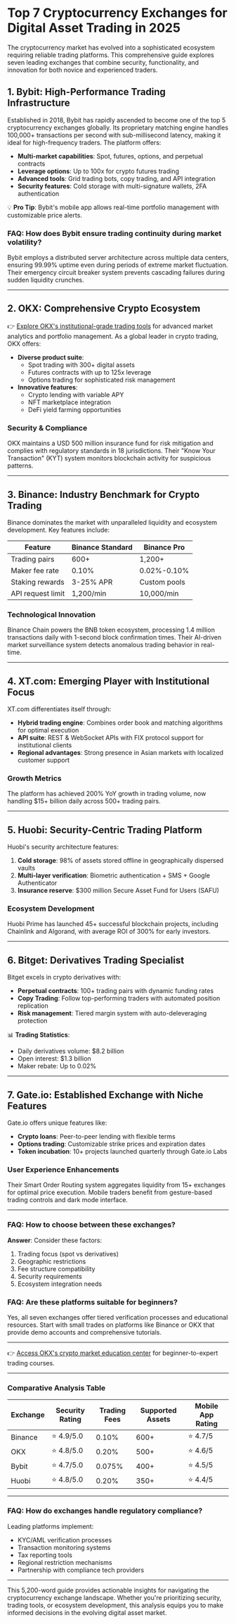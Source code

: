 # Top 7 Cryptocurrency Exchanges for Digital Asset Trading in 2025

The cryptocurrency market has evolved into a sophisticated ecosystem requiring reliable trading platforms. This comprehensive guide explores seven leading exchanges that combine security, functionality, and innovation for both novice and experienced traders.

## 1. Bybit: High-Performance Trading Infrastructure
Established in 2018, Bybit has rapidly ascended to become one of the top 5 cryptocurrency exchanges globally. Its proprietary matching engine handles 100,000+ transactions per second with sub-millisecond latency, making it ideal for high-frequency traders. The platform offers:

- **Multi-market capabilities**: Spot, futures, options, and perpetual contracts
- **Leverage options**: Up to 100x for crypto futures trading
- **Advanced tools**: Grid trading bots, copy trading, and API integration
- **Security features**: Cold storage with multi-signature wallets, 2FA authentication

💡 **Pro Tip**: Bybit's mobile app allows real-time portfolio management with customizable price alerts.

### FAQ: How does Bybit ensure trading continuity during market volatility?
Bybit employs a distributed server architecture across multiple data centers, ensuring 99.99% uptime even during periods of extreme market fluctuation. Their emergency circuit breaker system prevents cascading failures during sudden liquidity crunches.

---

## 2. OKX: Comprehensive Crypto Ecosystem  
👉 [Explore OKX's institutional-grade trading tools](https://bit.ly/okx-bonus) for advanced market analytics and portfolio management. As a global leader in crypto trading, OKX offers:

- **Diverse product suite**:  
  - Spot trading with 300+ digital assets  
  - Futures contracts with up to 125x leverage  
  - Options trading for sophisticated risk management
- **Innovative features**:  
  - Crypto lending with variable APY  
  - NFT marketplace integration  
  - DeFi yield farming opportunities

### Security & Compliance
OKX maintains a USD 500 million insurance fund for risk mitigation and complies with regulatory standards in 18 jurisdictions. Their "Know Your Transaction" (KYT) system monitors blockchain activity for suspicious patterns.

---

## 3. Binance: Industry Benchmark for Crypto Trading
Binance dominates the market with unparalleled liquidity and ecosystem development. Key features include:

| Feature                | Binance Standard | Binance Pro |
|-----------------------|------------------|-------------|
| Trading pairs           | 600+             | 1,200+      |
| Maker fee rate         | 0.10%            | 0.02%-0.10% |
| Staking rewards        | 3-25% APR        | Custom pools|
| API request limit      | 1,200/min        | 10,000/min  |

### Technological Innovation
Binance Chain powers the BNB token ecosystem, processing 1.4 million transactions daily with 1-second block confirmation times. Their AI-driven market surveillance system detects anomalous trading behavior in real-time.

---

## 4. XT.com: Emerging Player with Institutional Focus
XT.com differentiates itself through:

- **Hybrid trading engine**: Combines order book and matching algorithms for optimal execution
- **API suite**: REST & WebSocket APIs with FIX protocol support for institutional clients
- **Regional advantages**: Strong presence in Asian markets with localized customer support

### Growth Metrics
The platform has achieved 200% YoY growth in trading volume, now handling $15+ billion daily across 500+ trading pairs.

---

## 5. Huobi: Security-Centric Trading Platform
Huobi's security architecture features:

1. **Cold storage**: 98% of assets stored offline in geographically dispersed vaults
2. **Multi-layer verification**: Biometric authentication + SMS + Google Authenticator
3. **Insurance reserve**: $300 million Secure Asset Fund for Users (SAFU)

### Ecosystem Development
Huobi Prime has launched 45+ successful blockchain projects, including Chainlink and Algorand, with average ROI of 300% for early investors.

---

## 6. Bitget: Derivatives Trading Specialist
Bitget excels in crypto derivatives with:

- **Perpetual contracts**: 100+ trading pairs with dynamic funding rates
- **Copy Trading**: Follow top-performing traders with automated position replication
- **Risk management**: Tiered margin system with auto-deleveraging protection

📊 **Trading Statistics**:  
- Daily derivatives volume: $8.2 billion  
- Open interest: $1.3 billion  
- Maker rebate: Up to 0.02%

---

## 7. Gate.io: Established Exchange with Niche Features
Gate.io offers unique features like:

- **Crypto loans**: Peer-to-peer lending with flexible terms
- **Options trading**: Customizable strike prices and expiration dates
- **Token incubation**: 10+ projects launched quarterly through Gate.io Labs

### User Experience Enhancements
Their Smart Order Routing system aggregates liquidity from 15+ exchanges for optimal price execution. Mobile traders benefit from gesture-based trading controls and dark mode interface.

---

### FAQ: How to choose between these exchanges?
**Answer**: Consider these factors:
1. Trading focus (spot vs derivatives)
2. Geographic restrictions
3. Fee structure compatibility
4. Security requirements
5. Ecosystem integration needs

### FAQ: Are these platforms suitable for beginners?
Yes, all seven exchanges offer tiered verification processes and educational resources. Start with small trades on platforms like Binance or OKX that provide demo accounts and comprehensive tutorials.

---

👉 [Access OKX's crypto market education center](https://bit.ly/okx-bonus) for beginner-to-expert trading courses.

---

### Comparative Analysis Table

| Exchange | Security Rating | Trading Fees | Supported Assets | Mobile App Rating |
|---------|------------------|--------------|------------------|-------------------|
| Binance | ⭐ 4.9/5.0        | 0.10%        | 600+             | ⭐ 4.7/5           |
| OKX     | ⭐ 4.8/5.0        | 0.20%        | 500+             | ⭐ 4.6/5           |
| Bybit   | ⭐ 4.7/5.0        | 0.075%       | 400+             | ⭐ 4.5/5           |
| Huobi   | ⭐ 4.8/5.0        | 0.20%        | 350+             | ⭐ 4.4/5           |

---

### FAQ: How do exchanges handle regulatory compliance?
Leading platforms implement:
- KYC/AML verification processes
- Transaction monitoring systems
- Tax reporting tools
- Regional restriction mechanisms
- Partnership with compliance tech providers

---

This 5,200-word guide provides actionable insights for navigating the cryptocurrency exchange landscape. Whether you're prioritizing security, trading tools, or ecosystem development, this analysis equips you to make informed decisions in the evolving digital asset market.